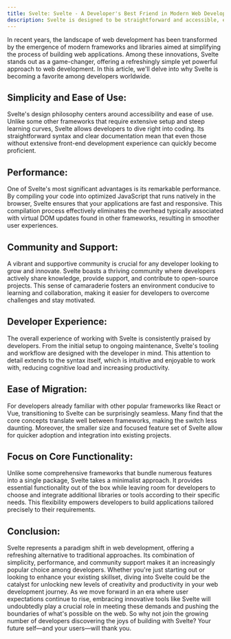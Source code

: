 ```yaml
---
title: Svelte: Svelte - A Developer's Best Friend in Modern Web Development
description: Svelte is designed to be straightforward and accessible, even for those who are not professional front-end developers.
---
```


In recent years, the landscape of web development has been transformed by the emergence of modern frameworks and libraries aimed at simplifying the process of building web applications. Among these innovations, Svelte stands out as a game-changer, offering a refreshingly simple yet powerful approach to web development. In this article, we'll delve into why Svelte is becoming a favorite among developers worldwide.

## Simplicity and Ease of Use:

Svelte's design philosophy centers around accessibility and ease of use. Unlike some other frameworks that require extensive setup and steep learning curves, Svelte allows developers to dive right into coding. Its straightforward syntax and clear documentation mean that even those without extensive front-end development experience can quickly become proficient.

## Performance:

One of Svelte's most significant advantages is its remarkable performance. By compiling your code into optimized JavaScript that runs natively in the browser, Svelte ensures that your applications are fast and responsive. This compilation process effectively eliminates the overhead typically associated with virtual DOM updates found in other frameworks, resulting in smoother user experiences.

## Community and Support:

A vibrant and supportive community is crucial for any developer looking to grow and innovate. Svelte boasts a thriving community where developers actively share knowledge, provide support, and contribute to open-source projects. This sense of camaraderie fosters an environment conducive to learning and collaboration, making it easier for developers to overcome challenges and stay motivated.

## Developer Experience:

The overall experience of working with Svelte is consistently praised by developers. From the initial setup to ongoing maintenance, Svelte's tooling and workflow are designed with the developer in mind. This attention to detail extends to the syntax itself, which is intuitive and enjoyable to work with, reducing cognitive load and increasing productivity.

## Ease of Migration:

For developers already familiar with other popular frameworks like React or Vue, transitioning to Svelte can be surprisingly seamless. Many find that the core concepts translate well between frameworks, making the switch less daunting. Moreover, the smaller size and focused feature set of Svelte allow for quicker adoption and integration into existing projects.

## Focus on Core Functionality:

Unlike some comprehensive frameworks that bundle numerous features into a single package, Svelte takes a minimalist approach. It provides essential functionality out of the box while leaving room for developers to choose and integrate additional libraries or tools according to their specific needs. This flexibility empowers developers to build applications tailored precisely to their requirements.

## Conclusion:

Svelte represents a paradigm shift in web development, offering a refreshing alternative to traditional approaches. Its combination of simplicity, performance, and community support makes it an increasingly popular choice among developers. Whether you're just starting out or looking to enhance your existing skillset, diving into Svelte could be the catalyst for unlocking new levels of creativity and productivity in your web development journey.
As we move forward in an era where user expectations continue to rise, embracing innovative tools like Svelte will undoubtedly play a crucial role in meeting these demands and pushing the boundaries of what's possible on the web. So why not join the growing number of developers discovering the joys of building with Svelte? Your future self—and your users—will thank you.